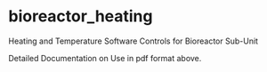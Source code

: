 # bioreactor_heating
Heating and Temperature Software Controls for Bioreactor Sub-Unit

Detailed Documentation on Use in pdf format above.
